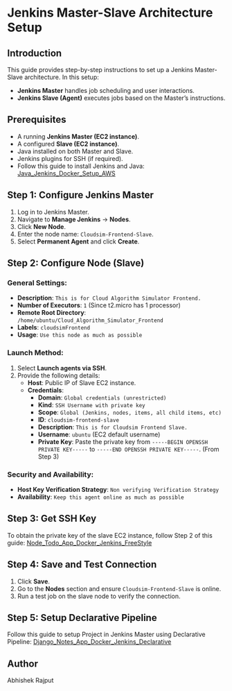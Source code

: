 # Jenkins Master-Slave Architecture Setup

## Introduction
This guide provides step-by-step instructions to set up a Jenkins Master-Slave architecture. In this setup:
- **Jenkins Master** handles job scheduling and user interactions.
- **Jenkins Slave (Agent)** executes jobs based on the Master’s instructions.

## Prerequisites
- A running **Jenkins Master (EC2 instance)**.
- A configured **Slave (EC2 instance)**.
- Java installed on both Master and Slave.
- Jenkins plugins for SSH (if required).
- Follow this guide to install Jenkins and Java: [Java_Jenkins_Docker_Setup_AWS](https://github.com/Abhishek-2502/Java_Jenkins_Docker_Setup_AWS)

## Step 1: Configure Jenkins Master

1. Log in to Jenkins Master.
2. Navigate to **Manage Jenkins** -> **Nodes**.
3. Click **New Node**.
4. Enter the node name: `Cloudsim-Frontend-Slave`.
5. Select **Permanent Agent** and click **Create**.

## Step 2: Configure Node (Slave)

### General Settings:
- **Description**: `This is for Cloud Algorithm Simulator Frontend.`
- **Number of Executors**: `1` (Since t2.micro has 1 processor)
- **Remote Root Directory**: `/home/ubuntu/Cloud_Algorithm_Simulator_Frontend`
- **Labels**: `cloudsimFrontend`
- **Usage**: `Use this node as much as possible`

### Launch Method:
1. Select **Launch agents via SSH**.
2. Provide the following details:
   - **Host**: Public IP of Slave EC2 instance.
   - **Credentials**:
     - **Domain**: `Global credentials (unrestricted)`
     - **Kind**: `SSH Username with private key`
     - **Scope**: `Global (Jenkins, nodes, items, all child items, etc)`
     - **ID**: `cloudsim-frontend-slave`
     - **Description**: `This is for Cloudsim Frontend Slave.`
     - **Username**: `ubuntu` (EC2 default username)
     - **Private Key**: Paste the private key from `-----BEGIN OPENSSH PRIVATE KEY-----` to `-----END OPENSSH PRIVATE KEY-----`. (From Step 3)

### Security and Availability:
- **Host Key Verification Strategy**: `Non verifying Verification Strategy`
- **Availability**: `Keep this agent online as much as possible`

## Step 3: Get SSH Key
To obtain the private key of the slave EC2 instance, follow Step 2 of this guide: [Node_Todo_App_Docker_Jenkins_FreeStyle](https://github.com/Abhishek-2502/Node_Todo_App_Docker_Jenkins_FreeStyle) 

## Step 4: Save and Test Connection
1. Click **Save**.
2. Go to the **Nodes** section and ensure `Cloudsim-Frontend-Slave` is online.
3. Run a test job on the slave node to verify the connection.

## Step 5: Setup Declarative Pipeline
Follow this guide to setup Project in Jenkins Master using Declarative Pipeline: [Django_Notes_App_Docker_Jenkins_Declarative](https://github.com/Abhishek-2502/Django_Notes_App_Docker_Jenkins_Declarative)

## Author
Abhishek Rajput

